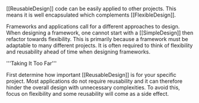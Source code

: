 

[[ReusableDesign]] code can be easily applied to other projects. This means it is well encapsulated which complements [[FlexibleDesign]].

Frameworks and applications call for a different approaches to design. When designing a framework, one cannot start with a [[SimpleDesign]] then refactor towards flexibility. This is primarily because a framework must be adaptable to many different projects. It is often required to think of flexibility and reusability ahead of time when designing frameworks.


'''Taking It Too Far'''

First determine how important [[ReusableDesign]] is for your specific project. Most applications do not require reusability and it can therefore hinder the overall design with unnecessary complexities. To avoid this, focus on flexibility and some reusability will come as a side effect.